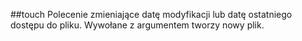 ##touch
Polecenie zmieniające datę modyfikacji lub datę ostatniego dostępu do pliku.
Wywołane z argumentem tworzy nowy plik.
